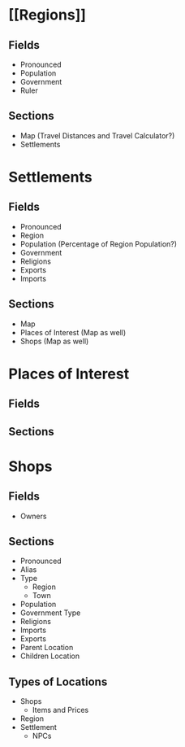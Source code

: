 # [[Regions]] 
## Fields
- Pronounced
- Population
- Government
- Ruler
## Sections
- Map (Travel Distances and Travel Calculator?)
- Settlements

# Settlements
## Fields
- Pronounced
- Region
- Population (Percentage of Region Population?)
- Government
- Religions
- Exports
- Imports
## Sections
- Map
- Places of Interest (Map as well)
- Shops (Map as well)

# Places of Interest
## Fields
## Sections

# Shops
## Fields
- Owners
## Sections

- Pronounced
- Alias
- Type
	- Region
	- Town
- Population
- Government Type
- Religions
- Imports
- Exports
- Parent Location
- Children Location

## Types of Locations
- Shops
	- Items and Prices
- Region
- Settlement
	- NPCs